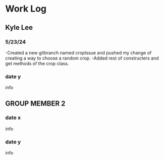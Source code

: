 # Work Log

## Kyle Lee

### 5/23/24

-Created a new gitbranch named cropIssue and pushed my change of creating a way to choose a random crop. 
-Added rest of constructers and get methods of the crop class.

### date y

info


## GROUP MEMBER 2

### date x

info

### date y

info
